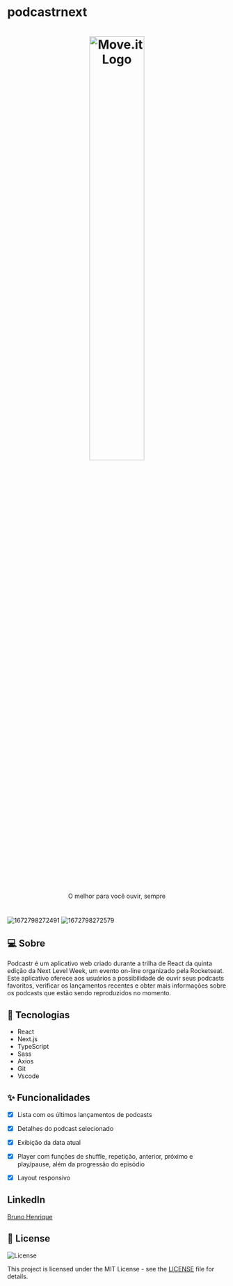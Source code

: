 # podcastrnext

<h1 align="center">
  <a href="https://github.com/solrachix/podcastr">
    <img alt="Move.it Logo" src="https://github.com/solrachix/podcastr/blob/master/public/icons/logo.svg?raw=true" width="50%" />
  </a>
</h1>

<p align="center">O melhor para você ouvir, sempre</p>



<h1 align="center">
  
</h1>

<p align="center">


![1672798272491](https://user-images.githubusercontent.com/50328718/218335924-64d2b2ec-6f52-433a-9f32-f1cec737b94a.jpg)
![1672798272579](https://user-images.githubusercontent.com/50328718/218335925-3dc65df3-2eed-4b44-9599-d5943e5d57e5.jpg)


  
  </a>
  

</p>



## 💻 Sobre
 Podcastr é um aplicativo web criado durante a trilha de React da quinta edição da Next Level Week, um evento on-line organizado pela Rocketseat. Este aplicativo oferece aos usuários a possibilidade de ouvir seus podcasts favoritos, verificar os lançamentos recentes e obter mais informações sobre os podcasts que estão sendo reproduzidos no momento.

## 🚀 Tecnologias

- React
- Next.js
- TypeScript
- Sass
- Axios
- Git
- Vscode

## ✨ Funcionalidades

- [x]  Lista com os últimos lançamentos de podcasts
- [x]  Detalhes do podcast selecionado
- [x]  Exibição da data atual
- [x]  Player com funções de shuffle, repetição, anterior, próximo e play/pause, além da progressão do episódio
- [x]  Layout responsivo


## LinkedIn
<p> <a href="https://www.linkedin.com/in/bruno-henrique-29a063208/">Bruno Henrique</a></p>


## 📝 License

<img alt="License" src="https://img.shields.io/badge/license-MIT-%2304D361?color=rgb(89,101,224)">

This project is licensed under the MIT License - see the [LICENSE](LICENSE) file for details.


